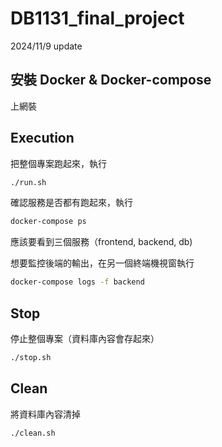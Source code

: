 # DB1131_final_project

2024/11/9 update

## 安裝 Docker & Docker-compose

上網裝

## Execution

把整個專案跑起來，執行

```bash
./run.sh
```

確認服務是否都有跑起來，執行

```bash
docker-compose ps
```
應該要看到三個服務（frontend, backend, db)

想要監控後端的輸出，在另一個終端機視窗執行

```bash
docker-compose logs -f backend
```

## Stop

停止整個專案（資料庫內容會存起來）

```bash
./stop.sh
```

## Clean

將資料庫內容清掉

```bash
./clean.sh
```

